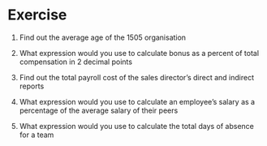 # Exercise

1. Find out the average age of the 1505 organisation

2. What expression would you use to calculate bonus as a percent of total compensation in 2 decimal points

3. Find out the total payroll cost of the sales director’s direct and indirect reports

4. What expression would you use to calculate an employee’s salary as a percentage of the average salary of  their peers

5. What expression would you use to calculate the total days of absence for a team

